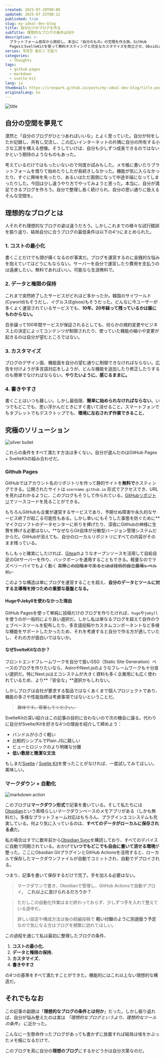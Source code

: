 ```yaml
---
created: 2025-07-20T00:00
updated: 2025-07-25T08:12
published: true
slug: my-ideal-dev-blog
title: 自分だけのブログを作る
subTitle: 理想的なブログの条件は何か
description: >-
  プラットフォーム依存から脱却し、本当に『自分のもの』の空間を作る旅。GitHub
  PagesとSvelteKitを使って無料ホスティングと完全なカスタマイズを両立させ、Obsidianでいつでもどこでも自由に執筆できるように。
series: 똑똑한 블로그 만들기
categories:
  - Thoughts
tags:
  - github-pages
  - markdown
  - svelte-kit
lang: ja
thumbnail: https://ironpark.github.io/posts/my-ideal-dev-blog/title.png
originalLang: ko
---
```

![title](/posts/my-ideal-dev-blog/title.png)

## 自分の空間を夢見て

漠然と「自分のブログがひとつあればいいな」とよく思っていた。自分が何をしたか記録し、共有し交流し、この広いインターネットの片隅に自分の所有する小さな工房を構える想像。そうしていけば、自分も少しずつ成長できるのではないかという期待のようなものもあった。

考えているだけではもったいないので何度か試みもした。メモ帳に書いたりプラットフォームを借りて始めたりしたが長続きしなかった。機能が気に入らなかったり、すぐに興味を失ったり、あるいはただ面倒になって中途半端になってしまったりした。今回は少し違うやり方でやってみようと思った。本当に、自分が満足できるブログを作ろう。自分で整理し長く続けられ、自分の思い通りに扱えるそんな空間を。

## 理想的なブログとは
人それぞれ理想的なブログの姿は違うだろう。しかしこれまでの様々な試行錯誤を振り返り、結局自分に合うブログの最低条件は以下の4つにまとめられた。

### 1. コストの最小化
書くことだけでも頭が痛くなるのが事実だ。ブログを運営するのに金銭的な悩みを抱えていてはどうにもならない。サーバーを自分で運営したり費用を支払うのは遠慮したい。無料であればいい。可能なら生涯無料で。

### 2. データと権限の保持
これまで突然終了したサービスがどれほど多かったか。韓国のサイワールド(Cyworld)もそうだし、イグルス(Egloos)もそうだった。どんなに今ユーザーが多くよく運営されているサービスでも、**10年、20年経って残っているかは誰にもわからない。**

百歩譲って100年間サービスが保証されるとしても、何らかの規約変更やビジネス上の決定によってコンテンツが制限されたり、使っていた機能の縮小や変更が起きるのは自分が望むところではない。

### 3. カスタマイズ
ブログのデザイン面、機能面を自分の望む通りに制御できなければならない。広告を付けようが多言語対応をしようが、どんな機能を追加したり修正したりするのも簡単でなければならない。**やりたいように、感じるままに。**

### 4. 書きやすさ
書くことはいつも難しい。しかし最低限、**簡単に始められなければならない**。いつでもどこでも、思い浮かんだときにすぐ書いて消せること。スマートフォンでもタブレットでもデスクトップでも、**環境に左右されず作業できること**。

## 究極のソリューション
![silver bullet](/posts/my-ideal-dev-blog/silver-bullet.png)

これらの条件をすべて満たす方法は多くない。自分が選んだのはGitHub Pages + SvelteKitの組み合わせだ。

### Github Pages
GitHubではアカウント名のリポジトリを作って静的サイトを**無料で**ホスティングできる。公開されたサイトは `username.github.io` 形式でアクセスでき、URLを見ればわかるように、このブログもそうして作られている。[GitHubリポジトリ](https://github.com/ironpark/ironpark.github.io/)でソースコードを見ることができる。

もちろんGitHubも企業が運営するサービスであり、予期せぬ障害や永久的なサービス終了が起こる可能性もある。しかし幸いにもそうした事態を防ぐために**マイクロソフトのデータセンターに祈りを捧げたり、深夜にGitHubの神様に生贄を捧げる必要はない。**なぜならGit自体が分散型バージョン管理システムだからだ。GitHubが消えても、自分のローカルリポジトリにすべての内容がそのまま残っている。

もしもっと確実にしたければ、[Gitea](https://github.com/go-gitea/gitea)のようなオープンソースを活用して自給自足のGitサーバーを作り、バックボーンを運用することもできる。軽量なのでラズベリーパイでもよく動く ~~実際この段階まで来るとほぼ技術的自立農場レベルだ。~~

このような構造は単にブログを運営することを超え、**自分のデータとツールに対する主導権を持つための重要な基盤となる。**

#### HugoやJekyllを使わなかった理由

GitHub Pagesを使って単純に投稿だけのブログを作りたければ、`hugo`や`jekyll`を使うのが一般的により良い選択だ。しかし私は単なるブログを超えて自作のウェブベースツールを配布したり、多言語投稿やカスタムコンポーネントなど多様な機能をサポートしたかったため、それを考慮すると自分で作る方が適していたし、それの方が面白いではないか。

#### なぜSvelteKitなのか？

フロントエンドフレームワークを自分で扱いSSG（Static Site Generation）ベースのブログを作りたいなら、AstroやNext.jsのようなフレームワークも十分良い選択だ。特にNext.jsはエコシステムが大きく資料も多く企業用にも広く使われているため、より**「安全な」**選択かもしれない。

しかしブログは会社が要求する製品ではなくあくまで個人プロジェクトであり、機能の多さや性能指標は考慮事項ではないということだ。
> ~~趣味です。尊重してください。~~

SvelteKitの深い紹介はこの記事の目的に合わないので次の機会に譲る。代わりに自分がSvelte/Kitを好きな4つの理由を紹介して締めよう：

- バンドルが小さく軽い
- 比較的シンプルでPlain JSに親しい
- ビューとロジックのより明確な分離
- **低い敷居と簡潔な文法**

もしまだ[Svelte](https://svelte.dev/) / [Svelte Kit](https://svelte.dev/docs/kit/introduction)を使ったことがなければ、一度試してみてほしい。美味しい。

### マークダウン + 自動化
![markdown action](/posts/my-ideal-dev-blog/markdown-action.png)

このブログは**マークダウン形式**で記事を書いている。そして私たちには[Obsidian](https://obsidian.md/)という素晴らしいマークダウンベースのメモアプリがある（しかも無料だ）。多様なプラットフォーム対応はもちろん、プラグインエコシステムも充実している。何より気に入っているのは、**すべてのデータがローカルに保存される点**だ。

私の場合はすでに数年前から[Obsidian Sync](https://obsidian.md/sync)を購読しており、すべてのデバイスに自動で同期されている。おかげで**いつでもどこでも自由に書いて消せる環境**が整った。ここにObsidian GitプラグインとGitHub Actionsを活用すると、ローカルで保存したマークダウンファイルが自動でコミットされ、自動でデプロイされる。

つまり、記事を書いて保存するだけで完了。手を加える必要はない。

> マークダウンで書き、Obsidianで管理し、GitHub Actionsで自動デプロイ。
> **これ以上に怠けられるだろうか？**

> ただしこの自動化作業はまだ終わっておらず、少しずつ手を入れて整えている途中だ。
>
> 詳しい設定や構成方法は後の続編投稿で
> **軽い付録のように別途扱う予定**なので気になる方はブログを頻繁に訪れてほしい。

この過程を通じて私は最初に整理したブログの条件、
1. **コストの最小化**、
2. **データと権限の保持**、
3. **カスタマイズ**、
4. **書きやすさ**

の4つの基準をすべて満たすことができた。機能的にはこれ以上ない理想的な構造だ。

## それでもなお
この記事の副題は「**理想的なブログの条件とは何か**」だった。しかし振り返れば、自分が悩み整えたのは実は _「理想的なブログというより、理想的なツールの条件」_ に近かった。

こんなに一生懸命作ったブログがあっても書かずに放置すれば結局は埃をかぶったメモ帳になるだけで、

このブログを真に自分の**理想のブログ**にするかどうかは自分次第なのだ。